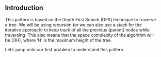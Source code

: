 ## Introduction
This pattern is based on the Depth First Search (DFS) technique to traverse a tree.
We will be using recursion (or we can also use a stack for the iterative approach) to keep track of all the previous (parent) nodes while traversing. 
This also means that the space complexity of the algorithm will be O(H), where ‘H’ is the maximum height of the tree.

Let’s jump onto our first problem to understand this pattern.
